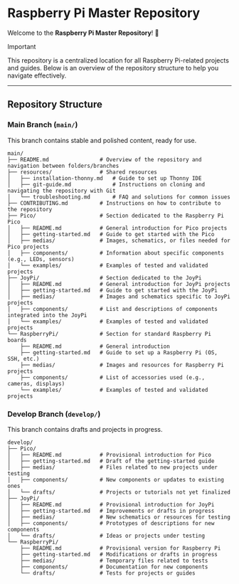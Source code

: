 # Raspberry Pi Master Repository  

Welcome to the **Raspberry Pi Master Repository**! 🎉  
> [!IMPORTANT]
> This repository is a centralized location for all Raspberry Pi-related projects and guides. Below is an overview of the repository structure to help you navigate effectively.  

---

## Repository Structure  

### **Main Branch (`main/`)**  
This branch contains stable and polished content, ready for use.  

```plaintext
main/
├── README.md                # Overview of the repository and navigation between folders/branches
├── resources/               # Shared resources
│   ├── installation-thonny.md   # Guide to set up Thonny IDE
│   ├── git-guide.md             # Instructions on cloning and navigating the repository with Git
│   └── troubleshooting.md       # FAQ and solutions for common issues
├── CONTRIBUTING.md          # Instructions on how to contribute to the repository
├── Pico/                    # Section dedicated to the Raspberry Pi Pico
│   ├── README.md            # General introduction for Pico projects
│   ├── getting-started.md   # Guide to get started with the Pico
│   ├── medias/              # Images, schematics, or files needed for Pico projects
│   ├── components/          # Information about specific components (e.g., LEDs, sensors)
│   └── examples/            # Examples of tested and validated projects
├── JoyPi/                   # Section dedicated to the JoyPi
│   ├── README.md            # General introduction for JoyPi projects
│   ├── getting-started.md   # Guide to get started with the JoyPi
│   ├── medias/              # Images and schematics specific to JoyPi projects
│   ├── components/          # List and descriptions of components integrated into the JoyPi
│   └── examples/            # Examples of tested and validated projects
└── RaspberryPi/             # Section for standard Raspberry Pi boards
    ├── README.md            # General introduction
    ├── getting-started.md   # Guide to set up a Raspberry Pi (OS, SSH, etc.)
    ├── medias/              # Images and resources for Raspberry Pi projects
    ├── components/          # List of accessories used (e.g., cameras, displays)
    └── examples/            # Examples of tested and validated projects
```

### **Develop Branch (`develop/`)**  
This branch contains drafts and projects in progress.  

```plaintext
develop/
├── Pico/
│   ├── README.md            # Provisional introduction for Pico
│   ├── getting-started.md   # Draft of the getting-started guide
│   ├── medias/              # Files related to new projects under testing
│   ├── components/          # New components or updates to existing ones
│   └── drafts/              # Projects or tutorials not yet finalized
├── JoyPi/
│   ├── README.md            # Provisional introduction for JoyPi
│   ├── getting-started.md   # Improvements or drafts in progress
│   ├── medias/              # New schematics or resources for testing
│   ├── components/          # Prototypes of descriptions for new components
│   └── drafts/              # Ideas or projects under testing
└── RaspberryPi/
    ├── README.md            # Provisional version for Raspberry Pi
    ├── getting-started.md   # Modifications or drafts in progress
    ├── medias/              # Temporary files related to tests
    ├── components/          # Documentation for new components
    └── drafts/              # Tests for projects or guides

```
